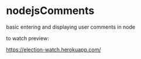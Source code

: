 # nodejsComments
basic entering and displaying user comments in node

to watch preview: 

https://election-watch.herokuapp.com/
